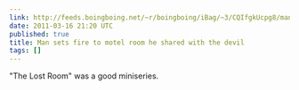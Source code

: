 ```yaml
---
link: http://feeds.boingboing.net/~r/boingboing/iBag/~3/CQIfgkUcpg8/man-sets-fire-to-mot.html
date: 2011-03-16 21:20 UTC
published: true
title: Man sets fire to motel room he shared with the devil
tags: []
---
```


"The Lost Room" was a good miniseries.
